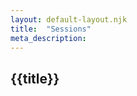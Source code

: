 ```yaml
---
layout: default-layout.njk
title:  "Sessions"
meta_description: 
---
```



<section class="main" >
<div class="section-content">

# {{title}}

</div>
</section>
